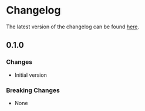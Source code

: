 # Changelog

The latest version of the changelog can be found [here](/Azure/bicep-registry-modules/blob/main/avm/ptn/sa/multi-agent-custom-automation-engine/CHANGELOG.md).

## 0.1.0

### Changes

- Initial version

### Breaking Changes

- None
